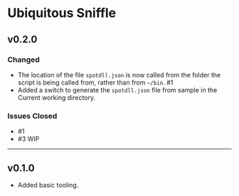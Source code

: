 # Ubiquitous Sniffle

## v0.2.0

### Changed

- The location of the file `spotdll.json` is now called from the folder the script is being called from, rather than from `~/bin`. #1
- Added a switch to generate the `spotdll.json` file from sample in the Current working directory.

### Issues Closed

- #1
- #3 WIP

---

## v0.1.0

- Added basic tooling.
